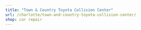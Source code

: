 ```yaml
---
title: "Town & Country Toyota Collision Center"
url: /charlotte/town-and-country-toyota-collision-center/
shop: car repair
---
```

